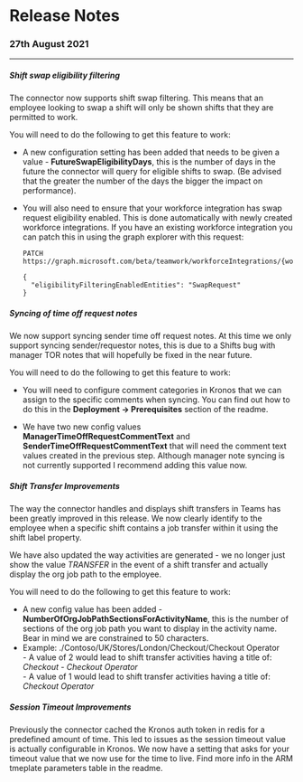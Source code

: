 # Release Notes

### 27th August 2021

------

##### Shift swap eligibility filtering

The connector now supports shift swap filtering. This means that an employee looking to swap a shift will only be shown shifts that they are permitted to work. 

You will need to do the following to get this feature to work:

- A new configuration setting has been added that needs to be given a value - **FutureSwapEligibilityDays**, this is the number of days in the future the connector will query for eligible shifts to swap. (Be advised that the greater the number of the days the bigger the impact on performance).

- You will also need to ensure that your workforce integration has swap request eligibility enabled. This is done automatically with newly created workforce integrations. If you have an existing workforce integration you can patch this in using the graph explorer with this request: 

  ```
  PATCH https://graph.microsoft.com/beta/teamwork/workforceIntegrations/{workforceIntegrationId}
  
  {
  	"eligibilityFilteringEnabledEntities": "SwapRequest"
  }
  ```

##### Syncing of time off request notes

We now support syncing sender time off request notes. At this time we only support syncing sender/requestor notes, this is due to a Shifts bug with manager TOR notes that will hopefully be fixed in the near future.

You will need to do the following to get this feature to work:

- You will need to configure comment categories in Kronos that we can assign to the specific comments when syncing. You can find out how to do this in the **Deployment -> Prerequisites** section of the readme.

- We have two new config values **ManagerTimeOffRequestCommentText** and **SenderTimeOffRequestCommentText** that will need the comment text values created in the previous step. Although manager note syncing is not currently supported I recommend adding this value now.

##### Shift Transfer Improvements

The way the connector handles and displays shift transfers in Teams has been greatly improved in this release. We now clearly identify to the employee when a specific shift contains a job transfer within it using the shift label property.

We have also updated the way activities are generated - we no longer just show the value *TRANSFER* in the event of a shift transfer and actually display the org job path to the employee. 

You will need to do the following to get this feature to work:

- A new config value has been added - **NumberOfOrgJobPathSectionsForActivityName**, this is the number of sections of the org job path you want to display in the activity name. Bear in mind we are constrained to 50 characters.
- Example: ./Contoso/UK/Stores/London/Checkout/Checkout Operator <br/> - A value of 2 would lead to shift transfer activities having a title of: _Checkout - Checkout Operator_ <br/> - A value of 1 would lead to shift transfer activities having a title of: _Checkout Operator_

##### Session Timeout Improvements

Previously the connector cached the Kronos auth token in redis for a predefined amount of time. This led to issues as the session timeout value is actually configurable in Kronos. We now have a setting that asks for your timeout value that we now use for the time to live. Find more info in the ARM tmeplate parameters table in the readme.